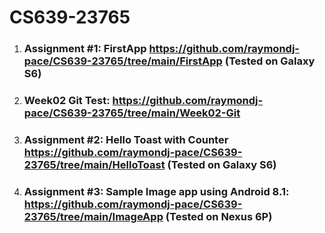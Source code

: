 # CS639-23765

1. ### Assignment #1: FirstApp https://github.com/raymondj-pace/CS639-23765/tree/main/FirstApp (Tested on Galaxy S6)

2. ### Week02 Git Test: https://github.com/raymondj-pace/CS639-23765/tree/main/Week02-Git

3. ### Assignment #2: Hello Toast with Counter https://github.com/raymondj-pace/CS639-23765/tree/main/HelloToast (Tested on Galaxy S6)

4. ### Assignment #3: Sample Image app using Android 8.1: https://github.com/raymondj-pace/CS639-23765/tree/main/ImageApp (Tested on Nexus 6P)
